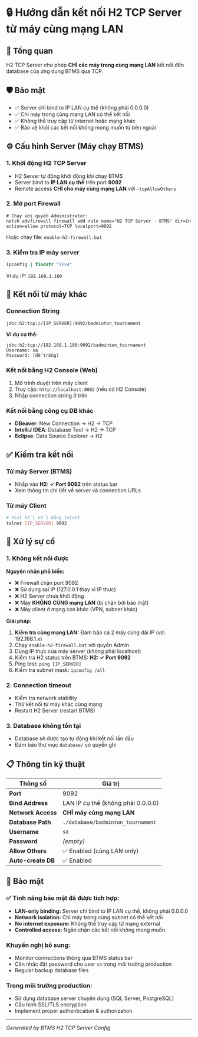 # 🔒 Hướng dẫn kết nối H2 TCP Server từ máy cùng mạng LAN

## 🎯 Tổng quan
H2 TCP Server cho phép **CHỈ các máy trong cùng mạng LAN** kết nối đến database của ứng dụng BTMS qua TCP.

## 🛡️ Bảo mật
- ✅ Server chỉ bind to IP LAN cụ thể (không phải 0.0.0.0)
- ✅ Chỉ máy trong cùng mạng LAN có thể kết nối
- ✅ Không thể truy cập từ internet hoặc mạng khác
- ✅ Bảo vệ khỏi các kết nối không mong muốn từ bên ngoài

## ⚙️ Cấu hình Server (Máy chạy BTMS)

### 1. Khởi động H2 TCP Server
- H2 Server tự động khởi động khi chạy BTMS
- Server bind to **IP LAN cụ thể** trên port **9092**
- Remote access **CHỈ cho máy cùng mạng LAN** với `-tcpAllowOthers`

### 2. Mở port Firewall
```batch
# Chạy với quyền Administrator:
netsh advfirewall firewall add rule name="H2 TCP Server - BTMS" dir=in action=allow protocol=TCP localport=9092
```

Hoặc chạy file: `enable-h2-firewall.bat`

### 3. Kiểm tra IP máy server
```cmd
ipconfig | findstr "IPv4"
```
Ví dụ IP: `192.168.1.100`

## 🔌 Kết nối từ máy khác

### Connection String
```
jdbc:h2:tcp://[IP_SERVER]:9092/badminton_tournament
```

**Ví dụ cụ thể:**
```
jdbc:h2:tcp://192.168.1.100:9092/badminton_tournament
Username: sa  
Password: (để trống)
```

### Kết nối bằng H2 Console (Web)
1. Mở trình duyệt trên máy client
2. Truy cập: `http://localhost:8082` (nếu có H2 Console)
3. Nhập connection string ở trên

### Kết nối bằng công cụ DB khác
- **DBeaver**: New Connection → H2 → TCP
- **IntelliJ IDEA**: Database Tool → H2 → TCP  
- **Eclipse**: Data Source Explorer → H2

## ✅ Kiểm tra kết nối

### Từ máy Server (BTMS)
- Nhấp vào **H2: ✓ Port 9092** trên status bar
- Xem thông tin chi tiết về server và connection URLs

### Từ máy Client  
```bash
# Test kết nối bằng telnet
telnet [IP_SERVER] 9092
```

## 🚨 Xử lý sự cố

### 1. Không kết nối được
**Nguyên nhân phổ biến:**
- ❌ Firewall chặn port 9092
- ❌ Sử dụng sai IP (127.0.0.1 thay vì IP thực)
- ❌ H2 Server chưa khởi động
- ❌ Máy **KHÔNG CÙNG mạng LAN** (bị chặn bởi bảo mật)
- ❌ Máy client ở mạng con khác (VPN, subnet khác)

**Giải pháp:**
1. **Kiểm tra cùng mạng LAN:** Đảm bảo cả 2 máy cùng dải IP (vd: 192.168.1.x)
2. Chạy `enable-h2-firewall.bat` với quyền Admin
3. Dùng IP thực của máy server (không phải localhost)
4. Kiểm tra H2 status trên BTMS: **H2: ✓ Port 9092**
5. Ping test: `ping [IP_SERVER]`
6. Kiểm tra subnet mask: `ipconfig /all`

### 2. Connection timeout
- Kiểm tra network stability
- Thử kết nối từ máy khác cùng mạng
- Restart H2 Server (restart BTMS)

### 3. Database không tồn tại
- Database sẽ được tạo tự động khi kết nối lần đầu
- Đảm bảo thư mục `database/` có quyền ghi

## 📋 Thông tin kỹ thuật

| Thông số | Giá trị |
|----------|---------|
| **Port** | 9092 |
| **Bind Address** | LAN IP cụ thể (không phải 0.0.0.0) |
| **Network Access** | **CHỈ máy cùng mạng LAN** |
| **Database Path** | `./database/badminton_tournament` |
| **Username** | `sa` |
| **Password** | *(empty)* |
| **Allow Others** | ✅ Enabled (cùng LAN only) |
| **Auto-create DB** | ✅ Enabled |

## 🔐 Bảo mật

### ✅ Tính năng bảo mật đã được tích hợp:
- **LAN-only binding:** Server chỉ bind to IP LAN cụ thể, không phải 0.0.0.0
- **Network isolation:** Chỉ máy trong cùng subnet có thể kết nối
- **No internet exposure:** Không thể truy cập từ mạng external
- **Controlled access:** Ngăn chặn các kết nối không mong muốn

### Khuyến nghị bổ sung:
- Monitor connections thông qua BTMS status bar
- Cân nhắc đặt password cho user `sa` trong môi trường production
- Regular backup database files

### Trong môi trường production:
- Sử dụng database server chuyên dụng (SQL Server, PostgreSQL)
- Cấu hình SSL/TLS encryption
- Implement proper authentication & authorization

---
*Generated by BTMS H2 TCP Server Config*